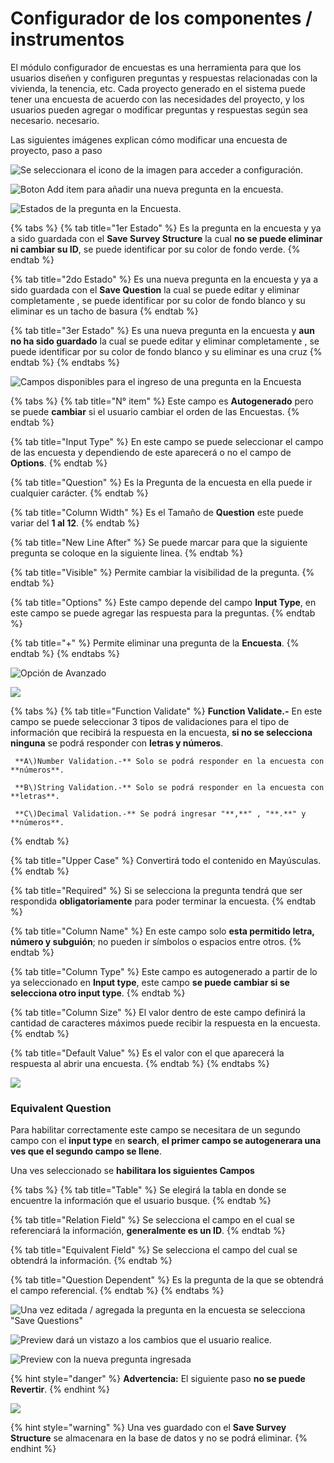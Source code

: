 # Configurador de los componentes  / instrumentos

El módulo configurador de encuestas es una herramienta para que los usuarios diseñen y configuren preguntas y respuestas relacionadas con la vivienda, la tenencia, etc. Cada proyecto generado en el sistema puede tener una encuesta de acuerdo con las necesidades del proyecto, y los usuarios pueden agregar o modificar preguntas y respuestas según sea necesario. necesario.

Las siguientes imágenes explican cómo modificar una encuesta de proyecto, paso a paso

![Se seleccionara el icono de la imagen para acceder a configuraci&#xF3;n.](../.gitbook/assets/image%20%28220%29.png)

![Boton Add item para a&#xF1;adir una nueva pregunta en la encuesta.](../.gitbook/assets/image%20%2852%29.png)

![Estados de la pregunta en la Encuesta.](../.gitbook/assets/image%20%28126%29.png)

{% tabs %}
{% tab title="1er Estado" %}
Es la pregunta en la encuesta y ya a sido guardada con el **Save Survey Structure** la cual **no se puede eliminar ni cambiar su ID**, se puede identificar por su color de fondo verde.
{% endtab %}

{% tab title="2do Estado" %}
Es una nueva pregunta en la encuesta y ya a sido guardada con el **Save Question** la cual se puede editar y eliminar completamente , se puede identificar por su color de fondo blanco y su eliminar es un tacho de basura
{% endtab %}

{% tab title="3er Estado" %}
Es una nueva pregunta en la encuesta y **aun no ha sido guardado** la cual se puede editar y eliminar completamente , se puede identificar por su color de fondo blanco y su eliminar es una cruz
{% endtab %}
{% endtabs %}

![Campos disponibles para el ingreso de una pregunta en la Encuesta   ](../.gitbook/assets/image%20%28195%29.png)

{% tabs %}
{% tab title="N° item" %}
Este campo es **Autogenerado** pero se puede **cambiar** si el usuario cambiar el orden de las Encuestas.
{% endtab %}

{% tab title="Input Type" %}
En este campo se puede seleccionar el campo de las encuesta y dependiendo de este aparecerá  o no el campo de **Options**.
{% endtab %}

{% tab title="Question" %}
Es la Pregunta de la encuesta en ella puede ir cualquier carácter.
{% endtab %}

{% tab title="Column Width" %}
Es el Tamaño de **Question** este puede variar del **1 al 12**.
{% endtab %}

{% tab title="New Line After" %}
Se puede marcar para que la siguiente pregunta se coloque en la siguiente linea.
{% endtab %}

{% tab title="Visible" %}
Permite cambiar la visibilidad de la pregunta.
{% endtab %}

{% tab title="Options" %}
Este campo depende del campo **Input Type**, en este campo se puede agregar las  respuesta para la preguntas.
{% endtab %}

{% tab title="+" %}
Permite eliminar una pregunta de la **Encuesta**.
{% endtab %}
{% endtabs %}

![Opci&#xF3;n de Avanzado](../.gitbook/assets/image%20%28136%29.png)

![](../.gitbook/assets/image%20%28214%29.png)

{% tabs %}
{% tab title="Function Validate" %}
**Function Validate.-** En este campo se puede seleccionar 3 tipos de validaciones para el tipo de información que recibirá la respuesta en la encuesta, **si no se selecciona ninguna** se podrá responder con **letras y números**.

     **A\)Number Validation.-** Solo se podrá responder en la encuesta con **números**.

     **B\)String Validation.-** Solo se podrá responder en la encuesta con **letras**.

     **C\)Decimal Validation.-** Se podrá ingresar "**,**" , "**.**" y **números**.
{% endtab %}

{% tab title="Upper Case" %}
Convertirá todo el contenido en Mayúsculas.
{% endtab %}

{% tab title="Required" %}
Si se selecciona la pregunta tendrá que ser respondida **obligatoriamente** para poder terminar la encuesta.
{% endtab %}

{% tab title="Column Name" %}
En este campo solo **esta permitido letra, número y subguión**; no pueden ir símbolos o espacios entre otros.
{% endtab %}

{% tab title="Column Type" %}
Este campo es autogenerado a partir de lo ya seleccionado en **Input type**, este campo **se puede cambiar si se selecciona otro input type**.
{% endtab %}

{% tab title="Column Size" %}
El valor dentro de este campo definirá la cantidad de caracteres máximos puede recibir la respuesta en la encuesta.
{% endtab %}

{% tab title="Default Value" %}
Es el valor con el que aparecerá la respuesta al abrir una encuesta.
{% endtab %}
{% endtabs %}

![](../.gitbook/assets/image%20%2827%29.png)

### **Equivalent Question**

Para habilitar correctamente este campo se necesitara de un segundo campo con el **input type** en **search**, **el primer campo se autogenerara una ves que el segundo campo se llene**.

Una ves seleccionado se **habilitara los siguientes Campos** 

{% tabs %}
{% tab title="Table" %}
Se elegirá la tabla en donde se encuentre la información que el usuario busque.
{% endtab %}

{% tab title="Relation Field" %}
Se selecciona el campo en el cual se referenciará la información, **generalmente es un ID**.
{% endtab %}

{% tab title="Equivalent Field" %}
Se selecciona el campo del cual se obtendrá la información.
{% endtab %}

{% tab title="Question Dependent" %}
Es la pregunta de la que se obtendrá el campo referencial.
{% endtab %}
{% endtabs %}

![Una vez editada / agregada la pregunta en la encuesta se selecciona &quot;Save Questions&quot;](../.gitbook/assets/image%20%28175%29.png)

![Preview dar&#xE1; un vistazo a los cambios que el usuario realice.](../.gitbook/assets/image%20%2859%29.png)

![Preview con la nueva pregunta ingresada](../.gitbook/assets/image%20%28184%29.png)

{% hint style="danger" %}
**Advertencia:** El siguiente paso **no se puede Revertir**.
{% endhint %}

![](../.gitbook/assets/image%20%2866%29.png)

{% hint style="warning" %}
Una ves guardado con el **Save Survey Structure** se almacenara en la base de datos  y no se podrá eliminar.
{% endhint %}

